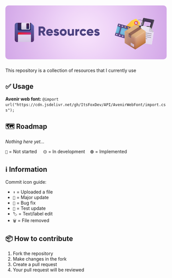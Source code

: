 <h1 align="center">
  <img style="border-radius:10px" src="banner.png">
</h1>

This repository is a collection of resources that I currently use

## ✅ Usage

**Avenir web font:** `@import url("https://cdn.jsdelivr.net/gh/ItsFoxDev/API/AvenirWebFont/import.css");`

## 🗺️ Roadmap
*Nothing here yet...*

`🔴` = Not started‎‎ ‎ ‎ ‎ ‎ `🟡` = In development‎ ‎ ‎ ‎ ‎ `🟢` = Implemented


## ℹ️ Information
Commit icon guide:
- `⬆️` = Uploaded a file
- `🎉` = Major update
- `🐛` = Bug fix
- `🚧` = Test update
- `🏷️` = Text/label edit
- `🗑️` = File removed

## 📦 How to contribute
1. Fork the repository
2. Make changes in the fork
3. Create a pull request
4. Your pull request will be reviewed
